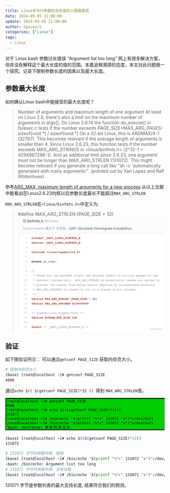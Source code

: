 ```yaml
---
title: Linux命令行参数的总长度的上限值探究
date: 2024-09-05 21:00:00
update: 2024-09-05 21:00:00
author: Spaceack
categories: ["Linux"]
tags: 
  - Linux
---
```


对于 Linux bash 参数过长错误 “Argument list too long” 网上有很多解决方案，但并没有解释这个最大长度的值的范围。本着追根溯源的态度，本文对此问题做一个探究。记录下限制参数长度的因素以及最大长度。

## 参数最大长度
如何确认Linux bash中能接受的最大长度呢？
>Number of arguments and maximum length of one argument
At least on Linux 2.6, there's also a limit on the maximum number of arguments in argv[].
On Linux 2.6.14 the function do_execve() in fs/exec.c tests if the number exceeds
  PAGE_SIZE*MAX_ARG_PAGES-sizeof(void *) / sizeof(void *)
On a 32-bit Linux, this is ARGMAX/4-1 (32767). This becomes relevant if the average length of arguments is smaller than 4.
Since Linux 2.6.23, this function tests if the number exceeds MAX_ARG_STRINGS in <linux/binfmts.h> (2^32-1 = 4294967296-1).
And as additional limit since 2.6.23, one argument must not be longer than MAX_ARG_STRLEN (131072).
This might become relevant if you generate a long call like "sh -c 'automatically generated with many arguments'".
(pointed out by Xan Lopez and Ralf Wildenhues)

参考[ARG_MAX, maximum length of arguments for a new process](https://www.in-ulm.de/~mascheck/various/argmax/)
从以上文献中能看出在Linux2.6.23内核以后参数长度最长不能超过`MAX_ARG_STRLEN`

`MAX_ARG_STRLEN`在`<linux/binfmts.h>`中定义为:

> #define MAX_ARG_STRLEN (PAGE_SIZE * 32)
![MAX_ARG_STRLEN](MAX_ARG_STRLEN.png)
## 验证
如下图验证所示：
可以通过`getconf PAGE_SIZE` 获取内存页大小。
```bash
# 获取内存页大小
(base) [root@localhost ~]# getconf PAGE_SIZE
4096
```
通过`echo $(( $(getconf PAGE_SIZE)*32 )) `得到 `MAX_ARG_STRLEN`值，

![test](arg_pagesize.png)


```bash
(base) [root@localhost ~]# echo $(($(getconf PAGE_SIZE)*32))
131072
```

```bash
# 131072 字节的参数列表，报错
(base) [root@localhost ~]# /bin/echo "$(printf "%*s" 131072 "a")">/dev/null
-bash: /bin/echo: Argument list too long
# 131071 字节的参数列表，没有问题
(base) [root@localhost ~]# /bin/echo "$(printf "%*s" 131071 "a")">/dev/null
```
131071 字节是参数列表的最大支持长度, 结果符合我们的预测。